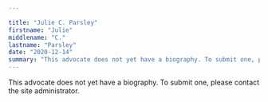 ```yaml
---

title: "Julie C. Parsley"
firstname: "Julie"
middlename: "C."
lastname: "Parsley"
date: "2020-12-14"
summary: "This advocate does not yet have a biography. To submit one, please contact the site administrator."
---
```

This advocate does not yet have a biography. To submit one, please contact the site administrator.

